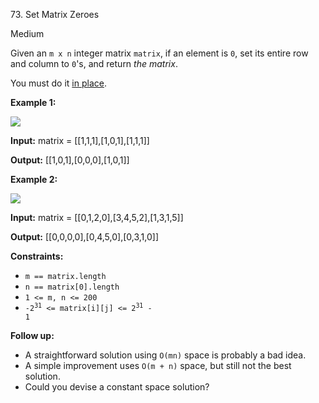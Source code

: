 ﻿73\. Set Matrix Zeroes

Medium

Given an `m x n` integer matrix `matrix`, if an element is `0`, set its entire row and column to `0`'s, and return _the matrix_.

You must do it [in place](https://en.wikipedia.org/wiki/In-place_algorithm).

**Example 1:**

![](https://assets.leetcode.com/uploads/2020/08/17/mat1.jpg)

**Input:** matrix = \[\[1,1,1\],\[1,0,1\],\[1,1,1\]\]

**Output:** \[\[1,0,1\],\[0,0,0\],\[1,0,1\]\] 

**Example 2:**

![](https://assets.leetcode.com/uploads/2020/08/17/mat2.jpg)

**Input:** matrix = \[\[0,1,2,0\],\[3,4,5,2\],\[1,3,1,5\]\]

**Output:** \[\[0,0,0,0\],\[0,4,5,0\],\[0,3,1,0\]\] 

**Constraints:**

*   `m == matrix.length`
*   `n == matrix[0].length`
*   `1 <= m, n <= 200`
*   <code>-2<sup>31</sup> <= matrix[i][j] <= 2<sup>31</sup> - 1</code>

**Follow up:**

*   A straightforward solution using `O(mn)` space is probably a bad idea.
*   A simple improvement uses `O(m + n)` space, but still not the best solution.
*   Could you devise a constant space solution?